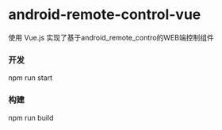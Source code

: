 # android-remote-control-vue
使用 Vue.js 实现了基于android_remote_contro的WEB端控制组件

### 开发
npm run start

### 构建
npm run build